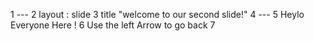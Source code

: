 1 ---
2 layout : slide
3 title "welcome to our second slide!"
4 ---
5 Heylo Everyone Here !
6 Use the left Arrow to go back
7
